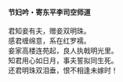 #### 节妇吟・寄东平李司空师道

君知妾有夫，赠妾双明珠。  
感君缠绵意，系在红罗襦。  
妾家高楼连苑起，良人执戟明光里。  
知君用心如日月，事夫誓拟同生死。  
还君明珠双泪垂，恨不相逢未嫁时！